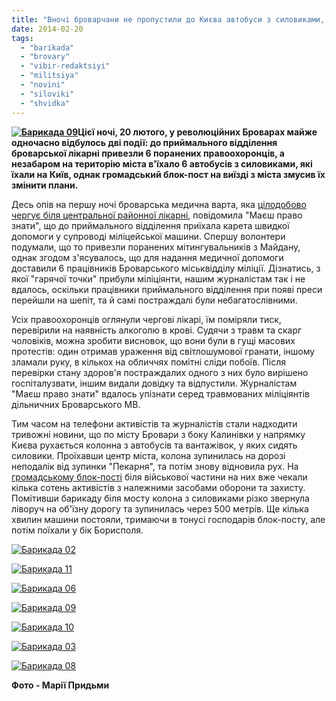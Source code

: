 ```yaml
---
title: "Вночі броварчани не пропустили до Києва автобуси з силовиками, а міліціянти потрапили до лікарні"
date: 2014-02-20
tags: 
  - "barikada"
  - "brovary"
  - "vibir-redaktsiyi"
  - "militsiya"
  - "novini"
  - "siloviki"
  - "shvidka"
---
```


**[![Барикада 09](https://mpz.brovary.org/wp-content/uploads/2014/02/Barikada-09.jpg)](https://mpz.brovary.org/wp-content/uploads/2014/02/Barikada-09.jpg)Цієї ночі, 20 лютого, у революційних Броварах майже одночасно відбулось дві події: до приймального відділення броварської лікарні привезли 6 поранених правоохоронців, а незабаром на територію міста в'їхало 6 автобусів з силовиками, які їхали на Київ, однак громадський блок-пост на виїзді з міста змусив їх змінити плани.**

Десь опів на першу ночі броварська медична варта, яка [цілодобово чергує біля центральної районної лікарні](https://mpz.brovary.org/brovarsku-likarnyu-vzyali-pid-gromadsku-vartu-shhob-pilnuvati-poranenih/), повідомила "Маєш право знати", що до приймального відділення приїхала карета швидкої допомоги у супроводі міліцейської машини. Спершу волонтери подумали, що то привезли поранених мітингувальників з Майдану, однак згодом з'ясувалось, що для надання медичної допомоги доставили 6 працівників Броварського міськвідділу міліції. Дізнатись, з якої "гарячої точки" прибули міліціянти, нашим журналістам так і не вдалось, оскільки працівники приймального відділення при появі преси перейшли на шепіт, та й самі постраждалі були небагатослівними.

Усіх правоохоронців оглянули чергові лікарі, їм поміряли тиск, перевірили на наявність алкоголю в крові. Судячи з травм та скарг чоловіків, можна зробити висновок, що вони були в гущі масових протестів: один отримав ураження від світлошумової гранати, іншому зламали руку, в кількох на обличчях помітні сліди побоїв. Після перевірки стану здоров'я постраждалих одного з них було вирішено госпіталузвати, іншим видали довідку та відпустили. Журналістам "Маєш право знати" вдалось упізнати серед травмованих міліціянтів дільничних Броварського МВ.

Тим часом на телефони активістів та журналістів стали надходити тривожні новини, що по місту Бровари з боку Калинівки у напрямку Києва рухається колонна з автобусів та вантажівок, у яких сидять силовики. Проїхавши центр міста, колона зупинилась на дорозі неподалік від зупинки "Пекарня", та потім знову відновила рух. На [громадському блок-пості](https://mpz.brovary.org/na-trasi-brovari-kiyiv-aktivisti-stvorili-blok-post-dlya-avtobusiv-titushkiv-ta-berkutu/) біля військової частини на них вже чекали кілька сотень активістів з належними засобами оборони та захисту. Помітивши барикаду біля мосту колона з силовиками різко звернула ліворуч на об'їзну дорогу та зупинилась через 500 метрів. Ще кілька хвилин машини постояли, тримаючи в тонусі господарів блок-посту, але потім поїхали у бік Борисполя.

[![Барикада 02](https://mpz.brovary.org/wp-content/uploads/2014/02/Barikada-02.jpg)](https://mpz.brovary.org/wp-content/uploads/2014/02/Barikada-02.jpg)

[![Барикада 11](https://mpz.brovary.org/wp-content/uploads/2014/02/Barikada-11.jpg)](https://mpz.brovary.org/wp-content/uploads/2014/02/Barikada-11.jpg)

[![Барикада 06](https://mpz.brovary.org/wp-content/uploads/2014/02/Barikada-06.jpg)](https://mpz.brovary.org/wp-content/uploads/2014/02/Barikada-06.jpg)

[![Барикада 09](https://mpz.brovary.org/wp-content/uploads/2014/02/Barikada-09.jpg)](https://mpz.brovary.org/wp-content/uploads/2014/02/Barikada-09.jpg)

[![Барикада 10](https://mpz.brovary.org/wp-content/uploads/2014/02/Barikada-10.jpg)](https://mpz.brovary.org/wp-content/uploads/2014/02/Barikada-10.jpg)

[![Барикада 03](https://mpz.brovary.org/wp-content/uploads/2014/02/Barikada-03.jpg)](https://mpz.brovary.org/wp-content/uploads/2014/02/Barikada-03.jpg)

[![Барикада 08](https://mpz.brovary.org/wp-content/uploads/2014/02/Barikada-08.jpg)](https://mpz.brovary.org/wp-content/uploads/2014/02/Barikada-08.jpg)

**Фото - Марії Придьми**

